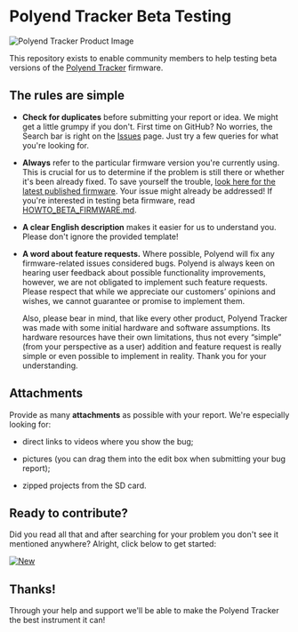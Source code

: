 # Polyend Tracker Beta Testing

![Polyend Tracker Product Image](./images/product-image.jpg)

This repository exists to enable community members to help testing
beta versions of the [Polyend Tracker](https://polyend.com/tracker/)
firmware.

## The rules are simple

* **Check for duplicates** before submitting your report or idea.
  We might get a little grumpy if you don't.  First time on GitHub?
  No worries, the Search bar is right on the [Issues](https://github.com/polyend/TrackerIssues/issues)
  page.  Just try a few queries for what you're looking for.

* **Always** refer to the particular firmware version you're currently
  using.  This is crucial for us to determine if the problem is still
  there or whether it's been already fixed.  To save yourself the
  trouble,
  [look here for the latest published firmware](https://polyend.com/downloads/).
  Your issue might already be addressed!  If you're interested in testing
  beta firmware, read [HOWTO_BETA_FIRMWARE.md](./HOWTO_BETA_FIRMWARE.md).

* **A clear English description** makes it easier for us to understand you.
  Please don't ignore the provided template!
  
* **A word about feature requests.** Where possible, Polyend will fix any firmware-related issues considered bugs. 
Polyend is always keen on hearing user feedback about possible functionality improvements, 
however, we are not obligated to implement such feature requests. 
Please respect that while we appreciate our customers’ opinions and wishes, we cannot guarantee or promise to implement them.

  Also, please bear in mind, that like every other product, Polyend Tracker was made with some initial hardware and software assumptions. 
Its hardware resources have their own limitations, thus not every “simple” (from your perspective as a user) addition and feature request 
is really simple or even possible to implement in reality. Thank you for your understanding.

## Attachments

Provide as many **attachments** as possible with your report.
We're especially looking for:

* direct links to videos where you show the bug;

* pictures (you can drag them into the edit box when submitting your
  bug report);

* zipped projects from the SD card.

## Ready to contribute?

Did you read all that and after searching for your problem you don't see
it mentioned anywhere?  Alright, click below to get started:

[![New](./images/new-issue.png)](https://github.com/polyend/TrackerIssues/issues/new/choose)

## Thanks!

Through your help and support we'll be able to make the Polyend Tracker
the best instrument it can!
